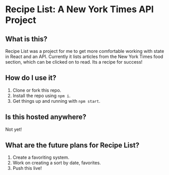 # Recipe List:  A New York Times API Project

## What is this?

Recipe List was a project for me to get more comfortable working with state in React and an API.  Currently it lists articles from the New York Times food section, which can be clicked on to read.  Its a recipe for success!

## How do I use it?
1. Clone or fork this repo.
2. Install the repo using `npm i`.
3. Get things up and running with `npm start`.

## Is this hosted anywhere?
Not yet!

## What are the future plans for Recipe List?
1. Create a favoriting system.
2. Work on creating a sort by date, favorites.
3. Push this live!
